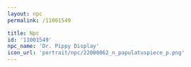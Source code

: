 ```yaml
---
layout: npc
permalink: /11001549

title: Npc
id: '11001549'
npc_name: 'Dr. Pippy Display'
icon_url: 'portrait/npc/22000062_n_papulatuspiece_p.png'
---
```

